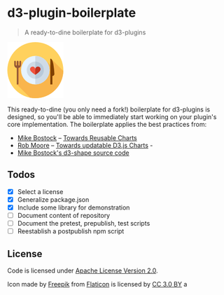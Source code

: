 # d3-plugin-boilerplate

> A ready-to-dine boilerplate for d3-plugins

![alt text](img/icon.png)

This ready-to-dine (you only need a fork!) boilerplate for d3-plugins is designed, so you'll be able to immediately start working on your plugin's core implementation. The boilerplate applies the best practices from:

- [Mike Bostock](https://twitter.com/@mbostock) – [Towards Reusable Charts](https://bost.ocks.org/mike/chart/)
- [Rob Moore](https://twitter.com/@robmoo_re) – [Towards updatable D3.js Charts](https://www.toptal.com/d3-js/towards-reusable-d3-js-charts) -
- [Mike Bostock's d3-shape source code](https://github.com/d3/d3-shape)

## Todos

- [x] Select a license
- [x] Generalize package.json
- [x] Include some library for demonstration
- [ ] Document content of repository
- [ ] Document the pretest, prepublish, test scripts
- [ ] Reestablish a postpublish npm script

## License

Code is licensed under [Apache License Version 2.0](LICENSE).

Icon made by [Freepik](http://www.freepik.com) from [Flaticon](https://www.flaticon.com/) is licensed by [CC 3.0 BY](http://creativecommons.org/licenses/by/3.0/) a
